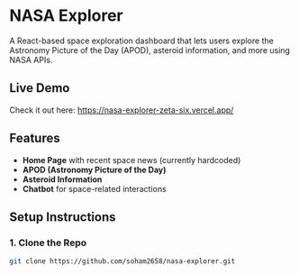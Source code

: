 # NASA Explorer

A React-based space exploration dashboard that lets users explore the Astronomy Picture of the Day (APOD), asteroid information, and more using NASA APIs.

## Live Demo

Check it out here: https://nasa-explorer-zeta-six.vercel.app/


## Features

- **Home Page** with recent space news (currently hardcoded)
- **APOD (Astronomy Picture of the Day)**
- **Asteroid Information**
- **Chatbot** for space-related interactions

##  Setup Instructions

### 1. Clone the Repo

```bash
git clone https://github.com/soham2658/nasa-explorer.git
